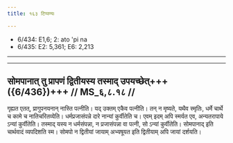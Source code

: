 ```yaml
---
title: १६३ टिप्पण्यः

---
```

- 6/434: E1,6; 2: ato 'pi na
- 6/435: E2: 5,361; E6: 2,213

____________________________________________



____________________________________________


## सोमपानात् तु प्रापणं द्वितीयस्य तस्माद् उपयच्छेत्+++({6/436})+++ // MS_६,८.१८ //

गृह्यत एतत्, प्रागुपनयनान् नास्ति पत्नीति। यद् उक्तम् एकैव पत्नीति। तन् न मृष्यते, यथैव स्मृतिः, धर्मे चार्थे च कामे च नातिचरितव्येति। धर्मप्रजासंपन्ने दारे नान्यां कुर्वीतेति च। एवम् इदम् अपि स्मर्यत एव, अन्यतरापाये ऽन्यां कुर्वीतेति। तस्माद् यस्य न धर्मसंपन्ना, न प्रजासंपन्ना वा पत्नी, सो ऽन्यां कुर्वीतेति। सोमपानाद् इति चार्थवादं व्यपदिशति स्म। सोमपो न द्वितीयां जायाम् अभ्यषूयत इति द्वितीयाम् अपि जायां दर्शयति।
